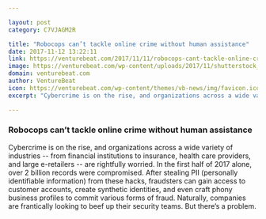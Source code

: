 ```yaml
---

layout: post
category: C7VJAGM2R

title: "Robocops can’t tackle online crime without human assistance"
date: 2017-11-12 13:22:11
link: https://venturebeat.com/2017/11/11/robocops-cant-tackle-online-crime-without-human-assistance/
image: https://venturebeat.com/wp-content/uploads/2017/11/shutterstock_626404406-e1510441445275.jpg?fit=780%2C520&strip=all
domain: venturebeat.com
author: VentureBeat
icon: https://venturebeat.com/wp-content/themes/vb-news/img/favicon.ico
excerpt: "Cybercrime is on the rise, and organizations across a wide variety of industries -- from financial institutions to insurance, health care providers, and large e-retailers -- are rightfully worried. In the first half of 2017 alone, over 2 billion records were compromised. After stealing PII (personally identifiable information) from these hacks, fraudsters can gain access to customer accounts, create synthetic identities, and even craft phony business profiles to commit various forms of fraud. Naturally, companies are frantically looking to beef up their security teams. But there’s a problem."

---
```


### Robocops can’t tackle online crime without human assistance

Cybercrime is on the rise, and organizations across a wide variety of industries -- from financial institutions to insurance, health care providers, and large e-retailers -- are rightfully worried. In the first half of 2017 alone, over 2 billion records were compromised. After stealing PII (personally identifiable information) from these hacks, fraudsters can gain access to customer accounts, create synthetic identities, and even craft phony business profiles to commit various forms of fraud. Naturally, companies are frantically looking to beef up their security teams. But there’s a problem.